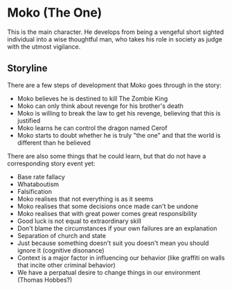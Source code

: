 Moko (The One)
==============

This is the main character. He develops from being a vengeful short sighted individual into a wise thoughtful man, 
who takes his role in society as judge with the utmost vigilance.


Storyline
---------

There are a few steps of development that Moko goes through in the story:
* Moko believes he is destined to kill The Zombie King
* Moko can only think about revenge for his brother's death
* Moko is willing to break the law to get his revenge, believing that this is justified
* Moko learns he can control the dragon named Cerof
* Moko starts to doubt whether he is truly "the one" and that the world is different than he believed

There are also some things that he could learn, but that do not have a corresponding story event yet:
* Base rate fallacy
* Whataboutism
* Falsification
* Moko realises that not everything is as it seems
* Moko realises that some decisions once made can't be undone
* Moko realises that with great power comes great responsibility
* Good luck is not equal to extraordinary skill
* Don't blame the circumstances if your own failures are an explanation
* Separation of church and state
* Just because something doesn't suit you doesn't mean you should ignore it (cognitive disonance)
* Context is a major factor in influencing our behavior (like graffiti on walls that incite other criminal behavior)
* We have a perpatual desire to change things in our environment (Thomas Hobbes?)
